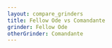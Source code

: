 ```yaml
---
layout: compare_grinders
title: Fellow Ode vs Comandante
grinder: Fellow Ode
otherGrinder: Comandante
---
```


